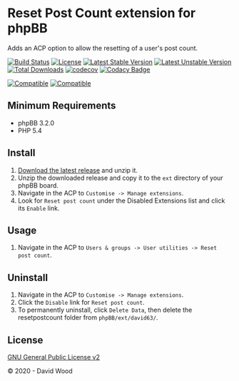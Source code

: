 # Reset Post Count extension for phpBB

Adds an ACP option to allow the resetting of a user's post count.

[![Build Status](https://github.com/david63/resetpostcount/workflows/Tests/badge.svg)](https://github.com/phpbb-extensions/david63/resetpostcount)
[![License](https://poser.pugx.org/david63/resetpostcount/license)](https://packagist.org/packages/david63/resetpostcount)
[![Latest Stable Version](https://poser.pugx.org/david63/resetpostcount/v/stable)](https://packagist.org/packages/david63/resetpostcount)
[![Latest Unstable Version](https://poser.pugx.org/david63/resetpostcount/v/unstable)](https://packagist.org/packages/david63/resetpostcount)
[![Total Downloads](https://poser.pugx.org/david63/resetpostcount/downloads)](https://packagist.org/packages/david63/resetpostcount)
[![codecov](https://codecov.io/gh/david63/resetpostcount/branch/master/graph/badge.svg?token=D2500PgRex)](https://codecov.io/gh/david63/resetpostcount)
[![Codacy Badge](https://api.codacy.com/project/badge/Grade/d7b2e269b5f940a8a42b8aa82be35424)](https://www.codacy.com/manual/david63/resetpostcount?utm_source=github.com&amp;utm_medium=referral&amp;utm_content=david63/resetpostcount&amp;utm_campaign=Badge_Grade)

[![Compatible](https://img.shields.io/badge/compatible-phpBB:3.2.x-blue.svg)](https://shields.io/)
[![Compatible](https://img.shields.io/badge/compatible-phpBB:3.3.x-blue.svg)](https://shields.io/)

## Minimum Requirements
* phpBB 3.2.0
* PHP 5.4

## Install
1. [Download the latest release](https://github.com/david63/resetpostcount/archive/3.2.zip) and unzip it.
2. Unzip the downloaded release and copy it to the `ext` directory of your phpBB board.
3. Navigate in the ACP to `Customise -> Manage extensions`.
4. Look for `Reset post count` under the Disabled Extensions list and click its `Enable` link.

## Usage
1. Navigate in the ACP to `Users & groups -> User utilities -> Reset post count`.

## Uninstall
1. Navigate in the ACP to `Customise -> Manage extensions`.
2. Click the `Disable` link for `Reset post count`.
3. To permanently uninstall, click `Delete Data`, then delete the resetpostcount folder from `phpBB/ext/david63/`.

## License
[GNU General Public License v2](http://opensource.org/licenses/GPL-2.0)

© 2020 - David Wood